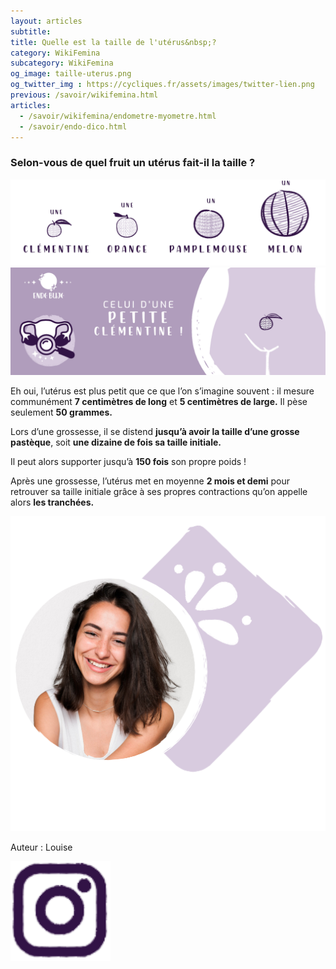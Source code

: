 ```yaml
---
layout: articles
subtitle: 
title: Quelle est la taille de l'utérus&nbsp;?
category: WikiFemina
subcategory: WikiFemina
og_image: taille-uterus.png
og_twitter_img : https://cycliques.fr/assets/images/twitter-lien.png
previous: /savoir/wikifemina.html
articles:
  - /savoir/wikifemina/endometre-myometre.html
  - /savoir/endo-dico.html
---
```

### Selon-vous de quel fruit un utérus fait-il la taille&nbsp;?

<img class="img-fluid" src="/assets/images/schema/taille-uterus2.png" title="De quel fruit un utérus fait-il la taille ?">
<img class="img-fluid" src="/assets/images/schema/taille-uterus3.png" title="L'utérus fait la taille d'une petite clémentine !">

Eh oui, l’utérus est plus petit que ce que l’on s’imagine souvent : il mesure communément **7 centimètres de long** et **5 centimètres de large.**
Il pèse seulement **50 grammes.**

Lors d’une grossesse, il se distend **jusqu’à avoir la taille d’une grosse pastèque**, soit **une dizaine de fois sa taille initiale.**

Il peut alors supporter jusqu’à **150 fois** son propre poids !

Après une grossesse, l’utérus met en moyenne **2 mois et demi** pour retrouver sa taille initiale grâce à ses propres contractions qu’on appelle alors **les tranchées.**

<div class="bg share">
  <img src="/assets/images/photos/profil-loulou.png">
  <p>Auteur : Louise</p>
  <a href="https://www.instagram.com/tout_doux_malou/" class="rs-link"><img src="/assets/images/svg/instagram.svg"></a>
</div>